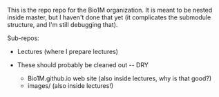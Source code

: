This is the repo repo for the Bio1M organization. It is meant to be nested inside master, but I haven't done that yet (it complicates the submodule structure, and I'm still debugging that).

Sub-repos:

* Lectures (where I prepare lectures)

* These should probably be cleaned out -- DRY
	* Bio1M.github.io web site (also inside lectures, why is that good?)
	* images/ (also inside lectures!)
